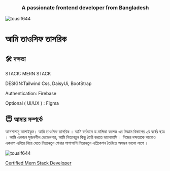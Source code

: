 <h3 align="center">A passionate frontend developer from Bangladesh</h3>

<p align="left"> <img src="https://komarev.com/ghpvc/?username=tousif644&label=Profile%20views&color=0e75b6&style=flat" alt="tousif644" /> </p>

# আমি তাওসিফ তাসরিক

## 🛠 দক্ষতা
STACK: MERN STACK 

DESIGN:Tailwind Css, DaisyUi, BootStrap

Authentication: Firebase

Optional ( UI/UX ) : Figma


## 😇 আমার সম্পর্কে 
আসসালামু আলাইকুম। আমি তাওসিফ তাসরিক । আমি বর্তমানে ড.মালিকা কলেজ এর বিজ্ঞান বিভাগের ২য় বর্ষের ছাত্র । আমি একজন সৃজনশীল ডেভেলপার, আমি নিত্যনতুন কিছু তৈরি করতে ভালোবাসি । নিজের দক্ষতাকে আরোও একধাপ এগিয়ে নিয়ে যেতে নিত্যনতুন শেখার পাশাপাশি নিত্যনতুন এপ্লিকেশন তৈরিতে অসম্ভব ভালো লাগে । 
<p>
      <img
        align="center"
        src="https://github-readme-streak-stats.herokuapp.com/?user=tousif644&"
        alt="tousif644"
      />
    </p>
<a href="https://drive.google.com/file/d/10hnn_RT3F-Mx0jgk_Wl_VAWjx-nej4gN/view?usp=sharing">Certified Mern Stack Developer</a>
